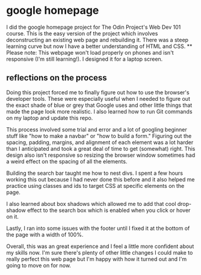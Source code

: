 <h1> google homepage </h1>

I did the google homepage project for The Odin Project's Web Dev 101 course. This is the easy version of the project which involves deconstructing an existing web page and rebuilding it. There was a steep learning curve but now I have a better understanding of HTML and CSS. ** Please note: This webpage won't load properly on phones and isn't responsive (I'm still learning!). I designed it for a laptop screen. 

<h2> reflections on the process </h2>

Doing this project forced me to finally figure out how to use the browser's developer tools. These were especially useful when I needed to figure out the exact shade of blue or grey that Google uses and other little things that made the page look more realistic. I also learned how to run Git commands on my laptop and update this repo.

This process involved some trial and error and a lot of googling beginner stuff like "how to make a navbar" or "how to build a form." Figuring out the spacing, padding, margins, and alignment of each element was a lot harder than I anticipated and took a great deal of time to get (somewhat) right. This design also isn't responsive so resizing the browser window sometimes had a weird effect on the spacing of all the elements. 

Building the search bar taught me how to nest divs. I spent a few hours working this out because I had never done this before and it also helped me practice using classes and ids to target CSS at specific elements on the page.

I also learned about box shadows which allowed me to add that cool drop-shadow effect to the search box which is enabled when you click or hover on it.

Lastly, I ran into some issues with the footer until I fixed it at the bottom of the page with a width of 100%. 

Overall, this was an great experience and I feel a little more confident about my skills now. I'm sure there's plenty of other little changes I could make to really perfect this web page but I'm happy with how it turned out and I'm going to move on for now.

